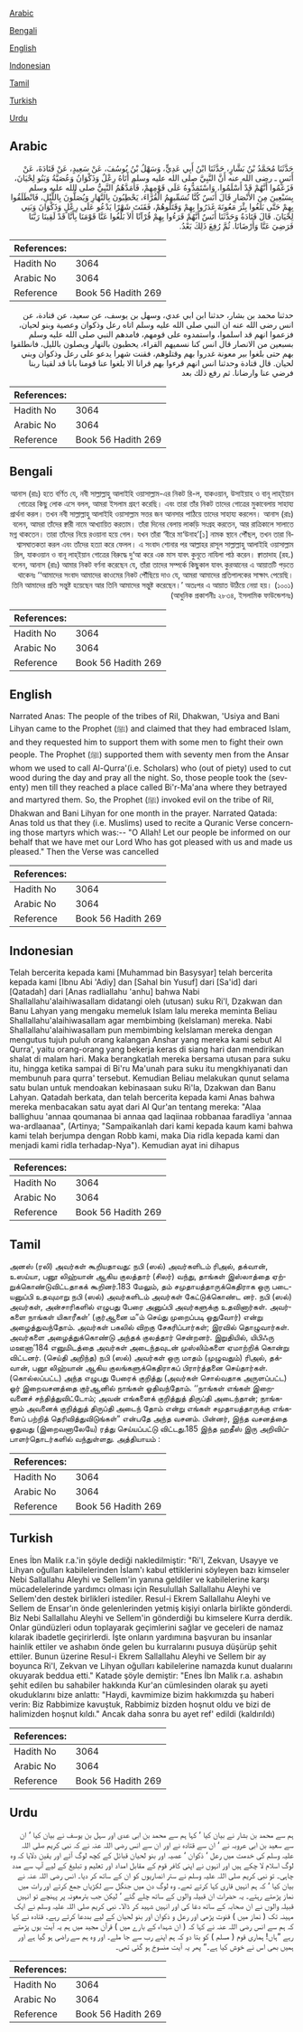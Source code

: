 [Arabic](#arabic)

[Bengali](#bengali)

[English](#english)

[Indonesian](#indonesian)

[Tamil](#tamil)

[Turkish](#turkish)

[Urdu](#urdu)

## Arabic


<div dir="rtl" lang="ar" style={{fontSize:'larger',backgroundColor:'#f8f9fa',padding:20}}>
حَدَّثَنَا مُحَمَّدُ بْنُ بَشَّارٍ، حَدَّثَنَا ابْنُ أَبِي عَدِيٍّ، وَسَهْلُ بْنُ يُوسُفَ، عَنْ سَعِيدٍ، عَنْ قَتَادَةَ، عَنْ أَنَسٍ ـ رضى الله عنه أَنَّ النَّبِيَّ صلى الله عليه وسلم أَتَاهُ رِعْلٌ وَذَكْوَانُ وَعُصَيَّةُ وَبَنُو لِحْيَانَ، فَزَعَمُوا أَنَّهُمْ قَدْ أَسْلَمُوا، وَاسْتَمَدُّوهُ عَلَى قَوْمِهِمْ، فَأَمَدَّهُمُ النَّبِيُّ صلى الله عليه وسلم بِسَبْعِينَ مِنَ الأَنْصَارِ قَالَ أَنَسٌ كُنَّا نُسَمِّيهِمُ الْقُرَّاءَ، يَحْطِبُونَ بِالنَّهَارِ وَيُصَلُّونَ بِاللَّيْلِ، فَانْطَلَقُوا بِهِمْ حَتَّى بَلَغُوا بِئْرَ مَعُونَةَ غَدَرُوا بِهِمْ وَقَتَلُوهُمْ، فَقَنَتَ شَهْرًا يَدْعُو عَلَى رِعْلٍ وَذَكْوَانَ وَبَنِي لِحْيَانَ‏.‏ قَالَ قَتَادَةُ وَحَدَّثَنَا أَنَسٌ أَنَّهُمْ قَرَءُوا بِهِمْ قُرْآنًا أَلاَ بَلِّغُوا عَنَّا قَوْمَنَا بِأَنَّا قَدْ لَقِينَا رَبَّنَا فَرَضِيَ عَنَّا وَأَرْضَانَا‏.‏ ثُمَّ رُفِعَ ذَلِكَ بَعْدُ‏.‏
</div>
<div style={{backgroundColor:'#f8f9fa',padding:20, marginBottom: 10}}><table> <thead> <tr> <th>References:</th> <th></th> </tr> </thead> <tbody><tr><td>Hadith No</td><td>3064</td></tr><tr><td>Arabic No</td><td>3064</td></tr><tr><td>Reference</td><td>Book 56 Hadith 269</td></tr></tbody></table></div>


<div dir="rtl" lang="ar" style={{fontSize:'larger',backgroundColor:'#f8f9fa',padding:20}}>
حدثنا محمد بن بشار، حدثنا ابن ابي عدي، وسهل بن يوسف، عن سعيد، عن قتادة، عن انس رضى الله عنه ان النبي صلى الله عليه وسلم اتاه رعل وذكوان وعصية وبنو لحيان، فزعموا انهم قد اسلموا، واستمدوه على قومهم، فامدهم النبي صلى الله عليه وسلم بسبعين من الانصار قال انس كنا نسميهم القراء، يحطبون بالنهار ويصلون بالليل، فانطلقوا بهم حتى بلغوا بير معونة غدروا بهم وقتلوهم، فقنت شهرا يدعو على رعل وذكوان وبني لحيان. قال قتادة وحدثنا انس انهم قرءوا بهم قرانا الا بلغوا عنا قومنا بانا قد لقينا ربنا فرضي عنا وارضانا. ثم رفع ذلك بعد
</div>
<div style={{backgroundColor:'#f8f9fa',padding:20, marginBottom: 10}}><table> <thead> <tr> <th>References:</th> <th></th> </tr> </thead> <tbody><tr><td>Hadith No</td><td>3064</td></tr><tr><td>Arabic No</td><td>3064</td></tr><tr><td>Reference</td><td>Book 56 Hadith 269</td></tr></tbody></table></div>

## Bengali


<div dir="rtl" lang="bn" style={{fontSize:'larger',backgroundColor:'#f8f9fa',padding:20}}>
আনাস (রাঃ) হতে বর্ণিত যে, নবী সাল্লাল্লাহু আলাইহি ওয়াসাল্লাম-এর নিকট রি-ল, যাকওয়ান, উসাইয়াহ ও বানূ লাহ্ইয়ান গোত্রের কিছু লোক এসে বলল, আমরা ইসলাম গ্রহণ করেছি। এবং তারা তাঁর নিকট তাদের গোত্রের মুকাবেলায় সাহায্য প্রার্থনা করল। তখন নবী সাল্লাল্লাহু আলাইহি ওয়াসাল্লাম সত্তর জন আনসার পাঠিয়ে তাদের সাহায্য করলেন। আনাস (রাঃ) বলেন, আমরা তাঁদের ক্বারী নামে আখ্যায়িত করতাম। তাঁরা দিনের বেলায় লাকড়ি সংগ্রহ করতেন, আর রাত্রিকালে সালাতে মগ্ন থাকতেন। তারা তাঁদের নিয়ে রওয়ানা হয়ে গেল। যখন তাঁরা ‘বীরে মা‘উনাহ’[১] নামক স্থানে পৌঁছল, তখন তারা বিশ্বাসঘাতকতা করল এবং তাঁদের হত্যা করে ফেলল। এ সংবাদ শোনার পর আল্লাহর রাসূল সাল্লাল্লাহু আলাইহি ওয়াসাল্লাম রিল, যাকওয়ান ও বানূ লাহ্ইয়ান গোত্রের বিরুদ্ধে দু‘আ করে এক মাস যাবৎ কুনূতে নাযিলা পাঠ করেন। ক্বাতাদাহ (রহ.) বলেন, আনাস (রাঃ) আমার নিকট বর্ণনা করেছেন যে, তাঁরা তাদের সম্পর্কে কিছুকাল যাবৎ কুরআনের এ আয়াতটি পড়তে থাকেনঃ ‘‘আমাদের সংবাদ আমাদের কাওমের নিকট পৌঁছিয়ে দাও যে, আমরা আমাদের প্রতিপালকের সাক্ষাৎ পেয়েছি। তিনি আমাদের প্রতি সন্তুষ্ট হয়েছেন আর তিনি আমাদের সন্তুষ্ট করেছেন।’ অতঃপর এ আয়াত উঠিয়ে নেয়া হয়। (১০০১) (আধুনিক প্রকাশনীঃ ২৮৩৪, ইসলামিক ফাউন্ডেশনঃ)
</div>
<div style={{backgroundColor:'#f8f9fa',padding:20, marginBottom: 10}}><table> <thead> <tr> <th>References:</th> <th></th> </tr> </thead> <tbody><tr><td>Hadith No</td><td>3064</td></tr><tr><td>Arabic No</td><td>3064</td></tr><tr><td>Reference</td><td>Book 56 Hadith 269</td></tr></tbody></table></div>

## English


<div dir="ltr" lang="en" style={{fontSize:'larger',backgroundColor:'#f8f9fa',padding:20}}>
Narrated Anas: The people of the tribes of Ril, Dhakwan, 'Usiya and Bani Lihyan came to the Prophet (ﷺ) and claimed that they had embraced Islam, and they requested him to support them with some men to fight their own people. The Prophet (ﷺ) supported them with seventy men from the Ansar whom we used to call Al-Qurra'(i.e. Scholars) who (out of piety) used to cut wood during the day and pray all the night. So, those people took the (seventy) men till they reached a place called Bi'r-Ma'ana where they betrayed and martyred them. So, the Prophet (ﷺ) invoked evil on the tribe of Ril, Dhakwan and Bani Lihyan for one month in the prayer. Narrated Qatada: Anas told us that they (i.e. Muslims) used to recite a Quranic Verse concerning those martyrs which was:-- "O Allah! Let our people be informed on our behalf that we have met our Lord Who has got pleased with us and made us pleased." Then the Verse was cancelled
</div>
<div style={{backgroundColor:'#f8f9fa',padding:20, marginBottom: 10}}><table> <thead> <tr> <th>References:</th> <th></th> </tr> </thead> <tbody><tr><td>Hadith No</td><td>3064</td></tr><tr><td>Arabic No</td><td>3064</td></tr><tr><td>Reference</td><td>Book 56 Hadith 269</td></tr></tbody></table></div>

## Indonesian


<div dir="ltr" lang="id" style={{fontSize:'larger',backgroundColor:'#f8f9fa',padding:20}}>
Telah bercerita kepada kami [Muhammad bin Basysyar] telah bercerita kepada kami [Ibnu Abi 'Adiy] dan [Sahal bin Yusuf] dari [Sa'id] dari [Qatadah] dari [Anas radliallahu 'anhu] bahwa Nabi Shallallahu'alaihiwasallam didatangi oleh (utusan) suku Ri'l, Dzakwan dan Banu Lahyan yang mengaku memeluk Islam lalu mereka meminta Beliau Shallallahu'alaihiwasallam agar membimbing (keIslaman) mereka. Nabi Shallallahu'alaihiwasallam pun membimbing keIslaman mereka dengan mengutus tujuh puluh orang kalangan Anshar yang mereka kami sebut Al Qurra', yaitu orang-orang yang bekerja keras di siang hari dan mendirikan shalat di malam hari. Maka berangkatlah mereka bersama utusan para suku itu, hingga ketika sampai di Bi'ru Ma'unah para suku itu mengkhiyanati dan membunuh para qurra' tersebut. Kemudian Beliau melakukan qunut selama satu bulan untuk mendoakan kebinasaan suku Ri'la, Dzakwan dan Banu Lahyan. Qatadah berkata, dan telah bercerita kepada kami Anas bahwa mereka menbacakan satu ayat dari Al Qur'an tentang mereka: "Alaa ballighuu 'annaa qoumanaa bi annaa qad laqiinaa robbanaa faradliya 'annaa wa-ardlaanaa", (Artinya; "Sampaikanlah dari kami kepada kaum kami bahwa kami telah berjumpa dengan Robb kami, maka Dia ridla kepada kami dan menjadi kami ridla terhadap-Nya"). Kemudian ayat ini dihapus
</div>
<div style={{backgroundColor:'#f8f9fa',padding:20, marginBottom: 10}}><table> <thead> <tr> <th>References:</th> <th></th> </tr> </thead> <tbody><tr><td>Hadith No</td><td>3064</td></tr><tr><td>Arabic No</td><td>3064</td></tr><tr><td>Reference</td><td>Book 56 Hadith 269</td></tr></tbody></table></div>

## Tamil


<div dir="ltr" lang="ta" style={{fontSize:'larger',backgroundColor:'#f8f9fa',padding:20}}>
அனஸ் (ரலி) அவர்கள் கூறியதாவது: நபி (ஸல்) அவர்களிடம் ரிஅல், தக்வான், உஸய்யா, பனூ லிஹ்யான் ஆகிய குலத்தார் (சிலர்) வந்து, தாங்கள் இஸ்லாத்தை ஏற்றுக்கொண்டுவிட்டதாகக் கூறினர்.183 மேலும், தம் சமுதாயத்தாருக்கெதிராக ஒரு படையனுப்பி உதவுமாறு நபி (ஸல்) அவர்களிடம் அவர்கள் கேட்டுக்கொண்ட னர். நபி (ஸல்) அவர்கள், அன்சாரிகளில் எழுபது பேரை அனுப்பி அவர்களுக்கு உதவினார்கள். அவர்களை நாங்கள் யிகாரீகள்’ (குர்ஆனை ம”ம் செய்து முறைப்படி ஓதுவோர்) என்று அழைத்துவந்தோம். அவர்கள் பகலில் விறகு சேகரிப்பார்கள்; இரவில் தொழுவார்கள். அவர்களை அழைத்துக்கொண்டு அந்தக் குலத்தார் சென்றனர். இறுதியில், யிபிஃரு மஊனா’184 எனுமிடத்தை அவர்கள் அடைந்தவுடன் முஸ்லிம்களை ஏமாற்றிக் கொன்று விட்டனர். (செய்தி அறிந்த) நபி (ஸல்) அவர்கள் ஒரு மாதம் (முழுவதும்) ரிஅல், தக்வான், பனூ லிஹ்யான் ஆகிய குலங்களுக்கெதிராகப் பிரார்த்தனை செய்தார்கள். (கொல்லப்பட்ட) அந்த எழுபது பேரைக் குறித்து (அவர்கள் சொல்வதாக அருளப்பட்ட) ஓர் இறைவசனத்தை குர்ஆனில் நாங்கள் ஓதிவந்தோம். ‘‘நாங்கள் எங்கள் இறைவனைச் சந்தித்துவிட்டோம்; அவன் எங்களைக் குறித்துத் திருப்தி அடைந்தான்; நாங்களும் அவனைக் குறித்துத் திருப்தி அடைந் தோம் என்று எங்கள் சமுதாயத்தாருக்கு எங்களைப் பற்றித் தெரிவித்துவிடுங்கள்” என்பதே அந்த வசனம். பின்னர், இந்த வசனத்தை ஓதுவது (இறைவனாலேயே) ரத்து செய்யப்பட்டு விட்டது.185 இந்த ஹதீஸ் இரு அறிவிப்பாளர்தொடர்களில் வந்துள்ளது. அத்தியாயம் :
</div>
<div style={{backgroundColor:'#f8f9fa',padding:20, marginBottom: 10}}><table> <thead> <tr> <th>References:</th> <th></th> </tr> </thead> <tbody><tr><td>Hadith No</td><td>3064</td></tr><tr><td>Arabic No</td><td>3064</td></tr><tr><td>Reference</td><td>Book 56 Hadith 269</td></tr></tbody></table></div>

## Turkish


<div dir="ltr" lang="tr" style={{fontSize:'larger',backgroundColor:'#f8f9fa',padding:20}}>
Enes İbn Malik r.a.'in şöyle dediği nakledilmiştir: "Ri'l, Zekvan, Usayye ve Lihyan oğulları kabilelerinden İslam'ı kabul ettiklerini söyleyen bazı kimseler Nebi Sallallahu Aleyhi ve Sellem'in yanına geldiler ve kabilelerine karşı mücadelelerinde yardımcı olması için Resulullah Sallallahu Aleyhi ve Sellem'den destek birlikleri istediler. Resul-i Ekrem Sallallahu Aleyhi ve Sellem de Ensar'ın önde gelenlerinden yetmiş kişiyi onlarla birlikte gönderdi. Biz Nebi Sallallahu Aleyhi ve Sellem'in gönderdiği bu kimselere Kurra derdik. Onlar gündüzleri odun toplayarak geçimlerini sağlar ve geceleri de namaz kılarak ibadetle geçirirlerdi. İşte onların yardımına başvuran bu insanlar hainlik ettiler ve ashabın önde gelen bu kurralarını pusuya düşürüp şehit ettiler. Bunun üzerine ResuI-i Ekrem Sallallahu Aleyhi ve Sellem bir ay boyunca Ri'l, Zekvan ve Lihyan oğulları kabilelerine namazda kunut dualarını okuyarak beddua etti." Katade şöyle demiştir: "Enes İbn Malik r.a. ashabın şehit edilen bu sahabiler hakkında Kur'an cümlesinden olarak şu ayeti okuduklarını bize anlattı: "Haydi, kavmimize bizim hakkımızda şu haberi verin: Biz Rabbimize kavuştuk, Rabbimiz bizden hoşnut oldu ve bizi de halimizden hoşnut kıldı." Ancak daha sonra bu ayet ref' edildi (kaldırıldı)
</div>
<div style={{backgroundColor:'#f8f9fa',padding:20, marginBottom: 10}}><table> <thead> <tr> <th>References:</th> <th></th> </tr> </thead> <tbody><tr><td>Hadith No</td><td>3064</td></tr><tr><td>Arabic No</td><td>3064</td></tr><tr><td>Reference</td><td>Book 56 Hadith 269</td></tr></tbody></table></div>

## Urdu


<div dir="rtl" lang="ur" style={{fontSize:'larger',backgroundColor:'#f8f9fa',padding:20}}>
ہم سے محمد بن بشار نے بیان کیا ‘ کہا ہم سے محمد بن ابی عدی اور سہل بن یوسف نے بیان کیا ‘ ان سے سعید بن ابی عروبہ نے ‘ ان سے قتادہ نے اور ان سے انس رضی اللہ عنہ نے کہ نبی کریم صلی اللہ علیہ وسلم کی خدمت میں رعل ‘ ذکوان ‘ عصیہ اور بنو لحیان قبائل کے کچھ لوگ آئے اور یقین دلایا کہ وہ لوگ اسلام لا چکے ہیں اور انہوں نے اپنی کافر قوم کے مقابل امداد اور تعلیم و تبلیغ کے لیے آپ سے مدد چاہی۔ تو نبی کریم صلی اللہ علیہ وسلم نے ستر انصاریوں کو ان کے ساتھ کر دیا۔ انس رضی اللہ عنہ نے بیان کیا ‘ کہ ہم انہیں قاری کہا کرتے تھے۔ وہ لوگ دن میں جنگل سے لکڑیاں جمع کرتے اور رات میں نماز پڑھتے رہتے۔ یہ حضرات ان قبیلہ والوں کے ساتھ چلے گئے ‘ لیکن جب بئرمعونہ پر پہنچے تو انہیں قبیلہ والوں نے ان صحابہ کے ساتھ دغا کی اور انہیں شہید کر ڈالا۔ نبی کریم صلی اللہ علیہ وسلم نے ایک مہینہ تک ( نماز میں ) قنوت پڑھی اور رعل و ذکوان اور بنو لحیان کے لیے بددعا کرتے رہے۔ قتادہ نے کہا کہ ہم سے انس رضی اللہ عنہ نے کہا کہ ( ان شہداء کے بارے میں ) قرآن مجید میں ہم یہ آیت یوں پڑھتے رہے ”ہاں! ہماری قوم ( مسلم ) کو بتا دو کہ ہم اپنے رب سے جا ملے۔ اور وہ ہم سے راضی ہو گیا ہے اور ہمیں بھی اس نے خوش کیا ہے۔“ پھر یہ آیت منسوخ ہو گئی تھی۔
</div>
<div style={{backgroundColor:'#f8f9fa',padding:20, marginBottom: 10}}><table> <thead> <tr> <th>References:</th> <th></th> </tr> </thead> <tbody><tr><td>Hadith No</td><td>3064</td></tr><tr><td>Arabic No</td><td>3064</td></tr><tr><td>Reference</td><td>Book 56 Hadith 269</td></tr></tbody></table></div>